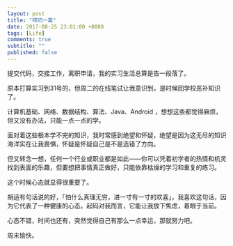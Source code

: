 ```yaml
---
layout: post
title: "唠叨一篇"
date: 2017-08-25 23:01:00 +0800
tags: [Life]
comments: true
subtitle: ""
published: false
---
```

提交代码，交接工作，离职申请，我的实习生活总算是告一段落了。

原本打算实习到31号的，但周二的在线笔试让我意识到，是时候回学校恶补知识了。

计算机基础、网络、数据结构、算法、Java、Android ，想想这些都觉得麻烦，但又没有办法，只能一点一点的学。

面对着这些根本学不完的知识，我时常感到绝望和怀疑，绝望是因为这无尽的知识海洋实在让我畏惧，怀疑是怀疑自己是不是选错了方向。

但又转念一想，任何一个行业或职业都是如此——你可以凭着初学者的热情和机灵找到表面的乐趣，但要想把事情真正做好，只能依靠枯燥的学习和重复的练习。

这个时候心态就显得很重要了。

胡适有句话说的好，「怕什么真理无穷，进一寸有一寸的欢喜」，我喜欢这句话，因为它代表了一种健康的心态。起码对我而言，它能让我放下焦虑，着眼于当前。

心态不错，时间也还有，突然觉得自己有那么一点幸运，那就努力吧。

周末愉快。